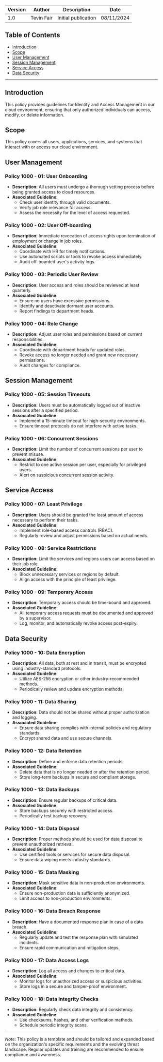 | Version | Author         | Description                       | Date      |
|---------|----------------|-----------------------------------|-----------|
| 1.0     | Tevin Fair  | Initial publication |08/11/2024 |


## Table of Contents

- [Introduction](#introduction)
- [Scope](#scope)
- [User Management](#user-management)
- [Session Management](#session-management)
- [Service Access](#service-access)
- [Data Security](#data-security)

---

<a name="introduction"></a>

## Introduction

This policy provides guidelines for Identity and Access Management in our cloud environment, ensuring that only authorized individuals can access, modify, or delete information.

<a name="scope"></a>

## Scope

This policy covers all users, applications, services, and systems that interact with or access our cloud environment.

<a name="user-management"></a>

## User Management

### Policy 1000 - 01: User Onboarding

- **Description**: All users must undergo a thorough vetting process before being granted access to cloud resources.
- **Associated Guideline**:
  - Check user identity through valid documents.
  - Verify job role relevance for access.
  - Assess the necessity for the level of access requested.

### Policy 1000 - 02: User Off-boarding

- **Description**: Immediate revocation of access rights upon termination of employment or change in job roles.
- **Associated Guideline**:
  - Coordinate with HR for timely notifications.
  - Use automated scripts or tools to revoke access immediately.
  - Audit off-boarded user's activity logs.

### Policy 1000 - 03: Periodic User Review

- **Description**: User access and roles should be reviewed at least quarterly.
- **Associated Guideline**:
  - Ensure no users have excessive permissions.
  - Identify and deactivate dormant user accounts.
  - Report findings to department heads.

### Policy 1000 - 04: Role Change

- **Description**: Adjust user roles and permissions based on current responsibilities.
- **Associated Guideline**:
  - Coordinate with department heads for updated roles.
  - Revoke access no longer needed and grant new necessary permissions.
  - Audit changes for compliance.

<a name="session-management"></a>

## Session Management

### Policy 1000 - 05: Session Timeouts

- **Description**: Users must be automatically logged out of inactive sessions after a specified period.
- **Associated Guideline**:
  - Implement a 15-minute timeout for high-security environments.
  - Ensure timeout protocols do not interfere with active tasks.

### Policy 1000 - 06: Concurrent Sessions

- **Description**: Limit the number of concurrent sessions per user to prevent misuse.
- **Associated Guideline**:
  - Restrict to one active session per user, especially for privileged users.
  - Alert on suspicious concurrent session activity.

<a name="service-access"></a>

## Service Access

### Policy 1000 - 07: Least Privilege

- **Description**: Users should be granted the least amount of access necessary to perform their tasks.
- **Associated Guideline**:
  - Implement role-based access controls (RBAC).
  - Regularly review and adjust permissions based on actual needs.

### Policy 1000 - 08: Service Restrictions

- **Description**: Limit the services and regions users can access based on their job role.
- **Associated Guideline**:
  - Block unnecessary services or regions by default.
  - Align access with the principle of least privilege.

### Policy 1000 - 09: Temporary Access

- **Description**: Temporary access should be time-bound and approved.
- **Associated Guideline**:
  - All temporary access requests must be documented and approved by a supervisor.
  - Log, monitor, and automatically revoke access post-expiry.

<a name="data-security"></a>

## Data Security

### Policy 1000 - 10: Data Encryption

- **Description**: All data, both at rest and in transit, must be encrypted using industry-standard protocols.
- **Associated Guideline**:
  - Utilize AES-256 encryption or other industry-recommended methods.
  - Periodically review and update encryption methods.

### Policy 1000 - 11: Data Sharing

- **Description**: Data should not be shared without proper authorization and logging.
- **Associated Guideline**:
  - Ensure data sharing complies with internal policies and regulatory standards.
  - Encrypt shared data and use secure channels.

### Policy 1000 - 12: Data Retention

- **Description**: Define and enforce data retention periods.
- **Associated Guideline**:
  - Delete data that is no longer needed or after the retention period.
  - Store long-term backups in secure and compliant storage.

### Policy 1000 - 13: Data Backups

- **Description**: Ensure regular backups of critical data.
- **Associated Guideline**:
  - Store backups securely with restricted access.
  - Periodically test backup recovery.

### Policy 1000 - 14: Data Disposal

- **Description**: Proper methods should be used for data disposal to prevent unauthorized retrieval.
- **Associated Guideline**:
  - Use certified tools or services for secure data disposal.
  - Ensure data wiping meets industry standards.

### Policy 1000 - 15: Data Masking

- **Description**: Mask sensitive data in non-production environments.
- **Associated Guideline**:
  - Ensure non-production data is sufficiently anonymized.
  - Limit access to non-production environments.

### Policy 1000 - 16: Data Breach Response

- **Description**: Have a documented response plan in case of a data breach.
- **Associated Guideline**:
  - Regularly update and test the response plan with simulated incidents.
  - Ensure rapid communication and mitigation steps.

### Policy 1000 - 17: Data Access Logs

- **Description**: Log all access and changes to critical data.
- **Associated Guideline**:
  - Monitor logs for unauthorized access or suspicious activities.
  - Store logs in a secure and tamper-proof environment.

### Policy 1000 - 18: Data Integrity Checks

- **Description**: Regularly check data integrity and consistency.
- **Associated Guideline**:
  - Use checksums, hashes, and other verification methods.
  - Schedule periodic integrity scans.

---

*Note*: This policy is a template and should be tailored and expanded based on the organization's specific requirements and the evolving threat landscape. Regular updates and training are recommended to ensure compliance and awareness.
